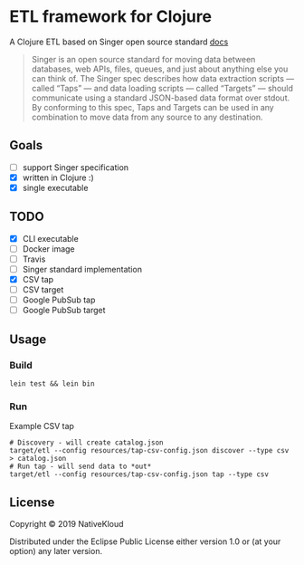 # ETL framework for Clojure

A Clojure ETL based on Singer open source standard [docs](https://github.com/singer-io/getting-started)

> Singer is an open source standard for moving data between databases, web APIs, files, queues, and just about anything else you can think of. The Singer spec describes how data extraction scripts — called “Taps” — and data loading scripts — called “Targets” — should communicate using a standard JSON-based data format over stdout. By conforming to this spec, Taps and Targets can be used in any combination to move data from any source to any destination.

## Goals

- [ ] support Singer specification
- [x] written in Clojure :)
- [x] single executable

## TODO

- [x] CLI executable
- [ ] Docker image
- [ ] Travis
- [ ] Singer standard implementation
- [x] CSV tap
- [ ] CSV target
- [ ] Google PubSub tap
- [ ] Google PubSub target

## Usage

### Build

``` shell
lein test && lein bin
```

### Run

Example CSV tap

``` shell
# Discovery - will create catalog.json
target/etl --config resources/tap-csv-config.json discover --type csv > catalog.json
# Run tap - will send data to *out*
target/etl --config resources/tap-csv-config.json tap --type csv
```


## License

Copyright © 2019 NativeKloud

Distributed under the Eclipse Public License either version 1.0 or (at
your option) any later version.
